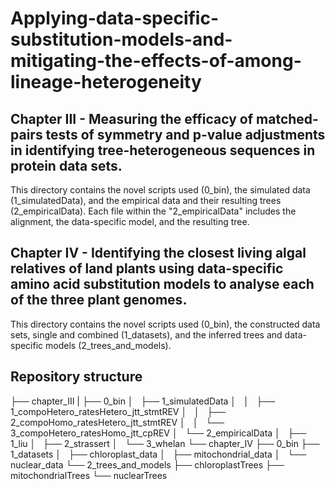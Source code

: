 # Applying-data-specific-substitution-models-and-mitigating-the-effects-of-among-lineage-heterogeneity

## Chapter III - Measuring the efficacy of matched-pairs tests of symmetry and p-value adjustments in identifying tree-heterogeneous sequences in protein data sets.
This directory contains the novel scripts used (0_bin), the simulated data (1_simulatedData), and the empirical data and their resulting trees (2_empiricalData). Each file within the "2_empiricalData" includes the alignment, the data-specific model, and the resulting tree.

## Chapter IV - Identifying the closest living algal relatives of land plants using data-specific amino acid substitution models to analyse each of the three plant genomes.
This directory contains the novel scripts used (0_bin), the constructed data sets, single and combined (1_datasets), and the inferred trees and data-specific models (2_trees_and_models).

## Repository structure


├── chapter_III
|   ├── 0_bin
│   ├── 1_simulatedData
│   │   ├── 1_compoHetero_ratesHetero_jtt_stmtREV
│   │   ├── 2_compoHomo_ratesHetero_jtt_stmtREV
│   │   └── 3_compoHetero_ratesHomo_jtt_cpREV
│   └── 2_empiricalData
│       ├── 1_liu
│       ├── 2_strassert
│       └── 3_whelan
└── chapter_IV
    ├── 0_bin
    ├── 1_datasets
    │   ├── chloroplast_data
    │   ├── mitochondrial_data
    │   └── nuclear_data
    └── 2_trees_and_models
        ├── chloroplastTrees
        ├── mitochondrialTrees
        └── nuclearTrees
